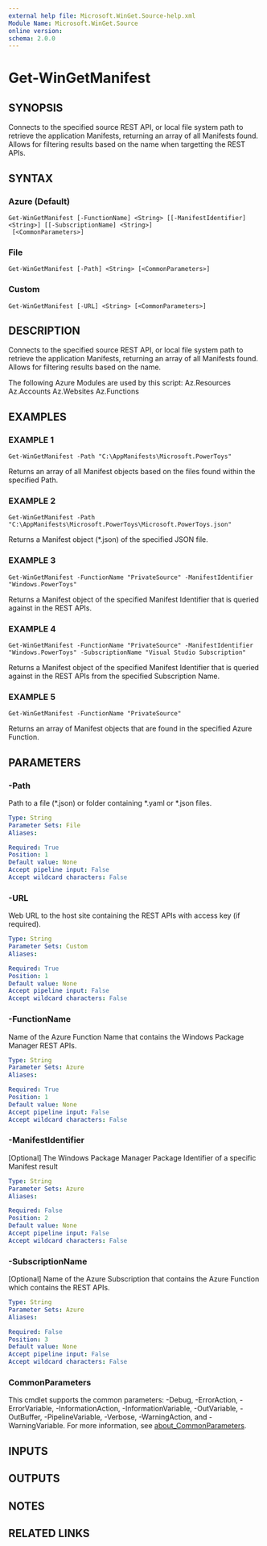 ```yaml
---
external help file: Microsoft.WinGet.Source-help.xml
Module Name: Microsoft.WinGet.Source
online version:
schema: 2.0.0
---
```


# Get-WinGetManifest

## SYNOPSIS
Connects to the specified source REST API, or local file system path to retrieve the application Manifests, returning an array of all Manifests found.
Allows for filtering results based on the name when targetting the REST APIs.

## SYNTAX

### Azure (Default)
```
Get-WinGetManifest [-FunctionName] <String> [[-ManifestIdentifier] <String>] [[-SubscriptionName] <String>]
 [<CommonParameters>]
```

### File
```
Get-WinGetManifest [-Path] <String> [<CommonParameters>]
```

### Custom
```
Get-WinGetManifest [-URL] <String> [<CommonParameters>]
```

## DESCRIPTION
Connects to the specified source REST API, or local file system path to retrieve the application Manifests, returning an array of all Manifests found.
Allows for filtering results based on the name.
    
The following Azure Modules are used by this script:
    Az.Resources
    Az.Accounts
    Az.Websites
    Az.Functions

## EXAMPLES

### EXAMPLE 1
```
Get-WinGetManifest -Path "C:\AppManifests\Microsoft.PowerToys"
```

Returns an array of all Manifest objects based on the files found within the specified Path.

### EXAMPLE 2
```
Get-WinGetManifest -Path "C:\AppManifests\Microsoft.PowerToys\Microsoft.PowerToys.json"
```

Returns a Manifest object (*.json) of the specified JSON file.

### EXAMPLE 3
```
Get-WinGetManifest -FunctionName "PrivateSource" -ManifestIdentifier "Windows.PowerToys"
```

Returns a Manifest object of the specified Manifest Identifier that is queried against in the REST APIs.

### EXAMPLE 4
```
Get-WinGetManifest -FunctionName "PrivateSource" -ManifestIdentifier "Windows.PowerToys" -SubscriptionName "Visual Studio Subscription"
```

Returns a Manifest object of the specified Manifest Identifier that is queried against in the REST APIs from the specified Subscription Name.

### EXAMPLE 5
```
Get-WinGetManifest -FunctionName "PrivateSource"
```

Returns an array of Manifest objects that are found in the specified Azure Function.

## PARAMETERS

### -Path
Path to a file (*.json) or folder containing *.yaml or *.json files.

```yaml
Type: String
Parameter Sets: File
Aliases:

Required: True
Position: 1
Default value: None
Accept pipeline input: False
Accept wildcard characters: False
```

### -URL
Web URL to the host site containing the REST APIs with access key (if required).

```yaml
Type: String
Parameter Sets: Custom
Aliases:

Required: True
Position: 1
Default value: None
Accept pipeline input: False
Accept wildcard characters: False
```

### -FunctionName
Name of the Azure Function Name that contains the Windows Package Manager REST APIs.

```yaml
Type: String
Parameter Sets: Azure
Aliases:

Required: True
Position: 1
Default value: None
Accept pipeline input: False
Accept wildcard characters: False
```

### -ManifestIdentifier
\[Optional\] The Windows Package Manager Package Identifier of a specific Manifest result

```yaml
Type: String
Parameter Sets: Azure
Aliases:

Required: False
Position: 2
Default value: None
Accept pipeline input: False
Accept wildcard characters: False
```

### -SubscriptionName
\[Optional\] Name of the Azure Subscription that contains the Azure Function which contains the REST APIs.

```yaml
Type: String
Parameter Sets: Azure
Aliases:

Required: False
Position: 3
Default value: None
Accept pipeline input: False
Accept wildcard characters: False
```

### CommonParameters
This cmdlet supports the common parameters: -Debug, -ErrorAction, -ErrorVariable, -InformationAction, -InformationVariable, -OutVariable, -OutBuffer, -PipelineVariable, -Verbose, -WarningAction, and -WarningVariable. For more information, see [about_CommonParameters](http://go.microsoft.com/fwlink/?LinkID=113216).

## INPUTS

## OUTPUTS

## NOTES

## RELATED LINKS
